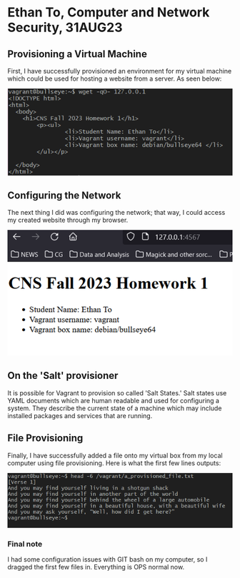 # Ethan To, Computer and Network Security, 31AUG23
## Provisioning a Virtual Machine
First, I have successfully provisioned an environment for my virtual machine which could be used for hosting a website from a server. As seen below:

![alt text](https://github.com/toethan777/To-CNS-Lab-2023/blob/main/HW1/Vagrant_html_working.png)



## Configuring the Network

The next thing I did was configuring the network; that way, I could access my created website through my browser.

![alt text](https://github.com/toethan777/To-CNS-Lab-2023/blob/main/HW1/Website_working.png)

## On the 'Salt' provisioner

It is possible for Vagrant to provision so called 'Salt States.' Salt states use YAML documents which are human readable and used for configuring a system. They describe the current state of a machine which may include installed packages and services that are running.

## File Provisioning

Finally, I have successfully added a file onto my virtual box from my local computer using file provisioning. Here is what the first few lines outputs:

![alt text](https://github.com/toethan777/To-CNS-Lab-2023/blob/main/HW1/Working_file.png)

### Final note
I had some configuration issues with GIT bash on my computer, so I dragged the first few files in. Everything is OPS normal now.
